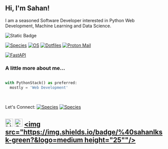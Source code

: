 <h2> Hi, I'm Sahan!</h2>
<p>I am a seasoned Software Developer interested in Python Web Development, Machine Learning and Data Science.<a href="http://www.unb.br"></a></br></p>

<img alt="Static Badge" src="https://img.shields.io/badge/Python-%23ffffff?style=flat&logo=Python">


[![Species](https://img.shields.io/badge/Species-Homo_sapiens-success?style=flat-square&logo=mailchimp&logoColor=white)](https://en.wikipedia.org/wiki/Homo_sapiens)
[![OS](https://img.shields.io/badge/OS-Linux-informational?style=flat-square&logo=linux&logoColor=white)](https://en.wikipedia.org/wiki/Linux)
[![Dotfiles](https://img.shields.io/badge/Setup-Dotfiles-blue?style=flat-square&logo=when-i-work&logoColor=white)](https://github.com/br3ndonland/dotfiles)
[![Proton Mail](https://img.shields.io/badge/Email%20service-Proton%20Mail-informational?style=flat-square&color=8B89CC&logo=protonmail&logoColor=white)](https://proton.me/mail)

[![FastAPI](https://img.shields.io/badge/Python%20framework-FastAPI-teal?style=flat-square&logo=python&logoColor=white)](https://fastapi.tiangolo.com/)
<br />

### A little more about me...  

```python

with PythonStack() as preferred:
  mostly = 'Web Development'

```
<br/>

Let's Connect:
[![Species](https://img.shields.io/badge/Sahan%20Lakshitha-green?style=social&logo=Linkedin&color=black&link=https%3A%2F%2Fwww.linkedin.com%2Fin%2Fsahanlk%2F)](https://www.linkedin.com/in/sahanlk/)
[![Species](https://img.shields.io/badge/%40sahanlksk-green?style=social&logo=medium&logoColor=black&color=black&target=_blank&link=https%3A%2F%2Fwww.linkedin.com%2Fin%2Fsahanlk%2F)](https://medium.com/@sahanlksk)


[<img src="https://img.shields.io/badge/LinkedIn-282C34?logo=linkedin&logoColor=0077B5" alt="LinkedIn logo" title="LinkedIn" height="25"/>](https://www.linkedin.com/in/valentinbriand42)
[<img src="https://img.shields.io/badge/Stack%20Overflow-282C34?logo=stackoverflow&logoColor=FE7A16" alt="Stack Overflow logo" title="Stack Overflow" height="25" />](https://stackoverflow.com/users/10927329/valentin-briand)
[<img src="https://img.shields.io/badge/%40sahanlksk-green?&logo=medium height="25""/>](https://medium.com/@sahanlksk)
---

